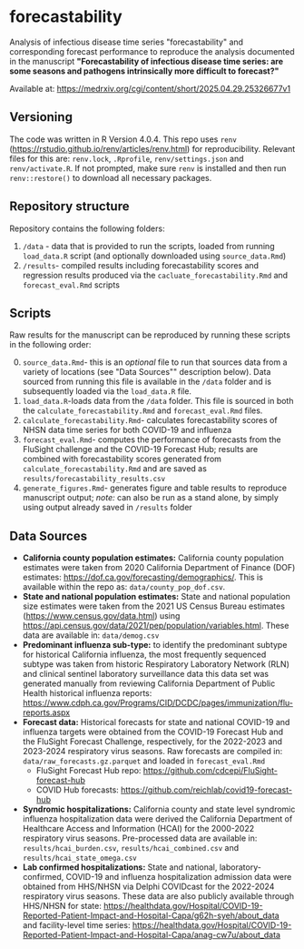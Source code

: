 # forecastability
Analysis of infectious disease time series "forecastability" and corresponding forecast performance to reproduce the analysis documented
in the manuscript **"Forecastability of infectious disease time series: are some seasons and pathogens intrinsically more difficult to forecast?"**

Available at: https://medrxiv.org/cgi/content/short/2025.04.29.25326677v1

## Versioning
The code was written in R Version 4.0.4. This repo uses `renv` (https://rstudio.github.io/renv/articles/renv.html) for reproducibility. Relevant files for this are: `renv.lock`, `.Rprofile`, `renv/settings.json` and `renv/activate.R`.
If not prompted, make sure `renv` is installed and then run `renv::restore()` to download all necessary packages. 

## Repository structure
Repository contains the following folders:

1. `/data` - data that is provided to run the scripts, loaded from running `load_data.R` script (and optionally downloaded using `source_data.Rmd`)
2. `/results`- compiled results including forecastability scores and regression results produced via the `cacluate_forecastability.Rmd` and `forecast_eval.Rmd` scripts

## Scripts
Raw results for the manuscript can be reproduced by running these scripts in the following order:

0. `source_data.Rmd`- this is an *optional* file to run that sources data from a variety of locations (see "Data Sources"" description below). Data sourced from running this file is available in the `/data` folder and is subsequently loaded via the `load_data.R` file. 
1. `load_data.R`-loads data from the `/data` folder. This file is sourced in both the `calculate_forecastability.Rmd` and `forecast_eval.Rmd` files. 
2. `calculate_forecastability.Rmd`- calculates forecastability scores of NHSN data time series for both COVID-19 and influenza
3. `forecast_eval.Rmd`- computes the performance of forecasts from the FluSight challenge and the COVID-19 Forecast Hub; results are combined with forecastability scores generated from  `calculate_forecastability.Rmd` and are saved as `results/forecastability_results.csv`
4. `generate_figures.Rmd`- generates figure and table results to reproduce manuscript output; *note:* can also be run as a stand alone, by simply using output already saved in `/results` folder 

## Data Sources
- **California county population estimates:** California county population estimates were taken from 2020 California Department of Finance (DOF) estimates: https://dof.ca.gov/forecasting/demographics/. This is available within the repo as: `data/county_pop_dof.csv`.
- **State and national population estimates:** State and national population size estimates were taken from the 2021 US Census Bureau estimates (https://www.census.gov/data.html) using https://api.census.gov/data/2021/pep/population/variables.html. These data are available in: `data/demog.csv`
- **Predominant influenza sub-type:** to identify the predominant subtype for historical California influenza, the most frequently sequenced subtype was taken from historic Respiratory Laboratory Network (RLN) and clinical sentinel laboratory surveillance data  this data set was generated manually from reviewing California Department of Public Health historical influenza reports: https://www.cdph.ca.gov/Programs/CID/DCDC/pages/immunization/flu-reports.aspx
- **Forecast data:** Historical forecasts for state and national COVID-19 and influenza targets were obtained from the COVID-19 Forecast Hub and the FluSight Forecast Challenge, respectively, for the 2022-2023 and 2023-2024 respiratory virus seasons. Raw forecasts are compiled in: `data/raw_forecasts.gz.parquet` and loaded in `forecast_eval.Rmd`  
    - FluSight Forecast Hub repo: https://github.com/cdcepi/FluSight-forecast-hub
    - COVID Hub forecasts: https://github.com/reichlab/covid19-forecast-hub
- **Syndromic hospitalizations:** California county and state level syndromic influenza hospitalization data were derived the California Department of Healthcare Access and Information (HCAI) for the 2000-2022 respiratory virus seasons. Pre-processed data are available in: `results/hcai_burden.csv`, `results/hcai_combined.csv` and `results/hcai_state_omega.csv`
- **Lab confirmed hospitalizations:** State and national, laboratory-confirmed, COVID-19 and influenza hospitalization admission data were obtained from HHS/NHSN via Delphi COVIDcast for the 2022-2024 respiratory virus seasons. These data are also publicly available through HHS/NHSN for state: https://healthdata.gov/Hospital/COVID-19-Reported-Patient-Impact-and-Hospital-Capa/g62h-syeh/about_data and facility-level time series:  https://healthdata.gov/Hospital/COVID-19-Reported-Patient-Impact-and-Hospital-Capa/anag-cw7u/about_data